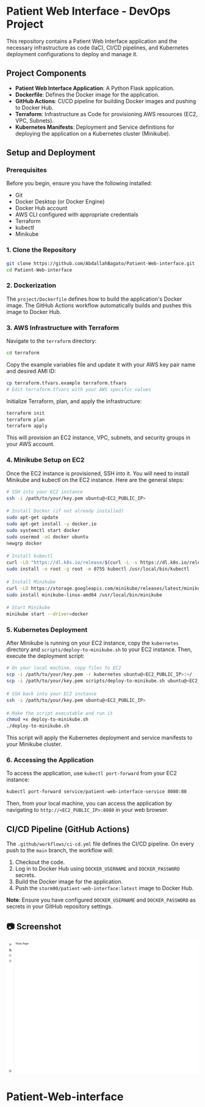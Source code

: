 # Patient Web Interface - DevOps Project

This repository contains a Patient Web Interface application and the necessary infrastructure as code (IaC), CI/CD pipelines, and Kubernetes deployment configurations to deploy and manage it.

## Project Components

- **Patient Web Interface Application**: A Python Flask application.
- **Dockerfile**: Defines the Docker image for the application.
- **GitHub Actions**: CI/CD pipeline for building Docker images and pushing to Docker Hub.
- **Terraform**: Infrastructure as Code for provisioning AWS resources (EC2, VPC, Subnets).
- **Kubernetes Manifests**: Deployment and Service definitions for deploying the application on a Kubernetes cluster (Minikube).

## Setup and Deployment

### Prerequisites

Before you begin, ensure you have the following installed:

- Git
- Docker Desktop (or Docker Engine)
- Docker Hub account
- AWS CLI configured with appropriate credentials
- Terraform
- kubectl
- Minikube

### 1. Clone the Repository

```bash
git clone https://github.com/AbdallahBagato/Patient-Web-interface.git
cd Patient-Web-interface
```

### 2. Dockerization

The `project/Dockerfile` defines how to build the application's Docker image. The GitHub Actions workflow automatically builds and pushes this image to Docker Hub.

### 3. AWS Infrastructure with Terraform

Navigate to the `terraform` directory:

```bash
cd terraform
```

Copy the example variables file and update it with your AWS key pair name and desired AMI ID:

```bash
cp terraform.tfvars.example terraform.tfvars
# Edit terraform.tfvars with your AWS specific values
```

Initialize Terraform, plan, and apply the infrastructure:

```bash
terraform init
terraform plan
terraform apply
```

This will provision an EC2 instance, VPC, subnets, and security groups in your AWS account.

### 4. Minikube Setup on EC2

Once the EC2 instance is provisioned, SSH into it. You will need to install Minikube and kubectl on the EC2 instance. Here are the general steps:

```bash
# SSH into your EC2 instance
ssh -i /path/to/your/key.pem ubuntu@<EC2_PUBLIC_IP>

# Install Docker (if not already installed)
sudo apt-get update
sudo apt-get install -y docker.io
sudo systemctl start docker
sudo usermod -aG docker ubuntu
newgrp docker

# Install kubectl
curl -LO "https://dl.k8s.io/release/$(curl -L -s https://dl.k8s.io/release/stable.txt)/bin/linux/amd64/kubectl"
sudo install -o root -g root -m 0755 kubectl /usr/local/bin/kubectl

# Install Minikube
curl -LO https://storage.googleapis.com/minikube/releases/latest/minikube-linux-amd64
sudo install minikube-linux-amd64 /usr/local/bin/minikube

# Start Minikube
minikube start --driver=docker
```

### 5. Kubernetes Deployment

After Minikube is running on your EC2 instance, copy the `kubernetes` directory and `scripts/deploy-to-minikube.sh` to your EC2 instance. Then, execute the deployment script:

```bash
# On your local machine, copy files to EC2
scp -i /path/to/your/key.pem -r kubernetes ubuntu@<EC2_PUBLIC_IP>:~/
scp -i /path/to/your/key.pem scripts/deploy-to-minikube.sh ubuntu@<EC2_PUBLIC_IP>:~/

# SSH back into your EC2 instance
ssh -i /path/to/your/key.pem ubuntu@<EC2_PUBLIC_IP>

# Make the script executable and run it
chmod +x deploy-to-minikube.sh
./deploy-to-minikube.sh
```

This script will apply the Kubernetes deployment and service manifests to your Minikube cluster.

### 6. Accessing the Application

To access the application, use `kubectl port-forward` from your EC2 instance:

```bash
kubectl port-forward service/patient-web-interface-service 8080:80
```

Then, from your local machine, you can access the application by navigating to `http://<EC2_PUBLIC_IP>:8080` in your web browser.

## CI/CD Pipeline (GitHub Actions)

The `.github/workflows/ci-cd.yml` file defines the CI/CD pipeline. On every push to the `main` branch, the workflow will:

1. Checkout the code.
2. Log in to Docker Hub using `DOCKER_USERNAME` and `DOCKER_PASSWORD` secrets.
3. Build the Docker image for the application.
4. Push the `storm00/patient-web-interface:latest` image to Docker Hub.

**Note**: Ensure you have configured `DOCKER_USERNAME` and `DOCKER_PASSWORD` as secrets in your GitHub repository settings.



## 📷 Screenshot

![App Running](./screenshot.png)
# Patient-Web-interface

